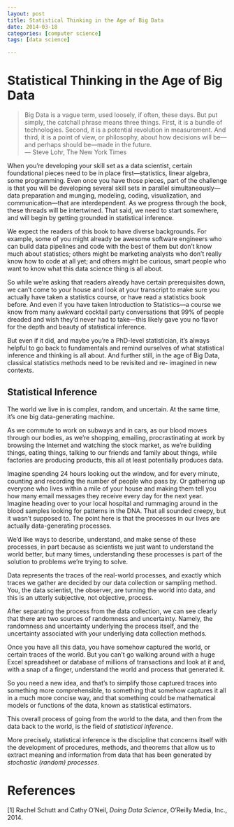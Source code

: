 ```yaml
---
layout: post
title: Statistical Thinking in the Age of Big Data
date: 2014-03-18
categories: [computer science]
tags: [data science]

---
```


# Statistical Thinking in the Age of Big Data

> Big Data is a vague term, used loosely, if often, these days. But put simply, the catchall phrase means three things. First, it is a bundle of technologies. Second, it is a potential revolution in measurement. And third, it is a point of view, or philosophy, about how decisions will be—and perhaps should be—made in the future.  
— Steve Lohr, The New York Times
When you’re developing your skill set as a data scientist, certain foundational pieces need to be in place first—statistics, linear algebra, some programming. Even once you have those pieces, part of the challenge is that you will be developing several skill sets in parallel simultaneously—data preparation and munging, modeling, coding, visualization, and communication—that are interdependent. As we progress through the book, these threads will be intertwined. That said, we need to start somewhere, and will begin by getting grounded in statistical inference.
We expect the readers of this book to have diverse backgrounds. For example, some of you might already be awesome software engineers who can build data pipelines and code with the best of them but don’t know much about statistics; others might be marketing analysts who don’t really know how to code at all yet; and others might be curious, smart people who want to know what this data science thing is all about.
So while we’re asking that readers already have certain prerequisites down, we can’t come to your house and look at your transcript to make sure you actually have taken a statistics course, or have read a statistics book before. And even if you have taken Introduction to Statistics—a course we know from many awkward cocktail party conversations that 99% of people dreaded and wish they’d never had to take—this likely gave you no flavor for the depth and beauty of statistical inference.
But even if it did, and maybe you’re a PhD-level statistician, it’s always helpful to go back to fundamentals and remind ourselves of what statistical inference and thinking is all about. And further still, in the age of Big Data, classical statistics methods need to be revisited and re- imagined in new contexts.
Statistical Inference
---The world we live in is complex, random, and uncertain. At the same time, it’s one big data-generating machine.
As we commute to work on subways and in cars, as our blood moves through our bodies, as we’re shopping, emailing, procrastinating at work by browsing the Internet and watching the stock market, as we’re building things, eating things, talking to our friends and family about things, while factories are producing products, this all at least potentially produces data.
Imagine spending 24 hours looking out the window, and for every minute, counting and recording the number of people who pass by. Or gathering up everyone who lives within a mile of your house and making them tell you how many email messages they receive every day for the next year. Imagine heading over to your local hospital and rummaging around in the blood samples looking for patterns in the DNA. That all sounded creepy, but it wasn’t supposed to. The point here is that the processes in our lives are actually data-generating processes.
We’d like ways to describe, understand, and make sense of these processes, in part because as scientists we just want to understand the world better, but many times, understanding these processes is part of the solution to problems we’re trying to solve.
Data represents the traces of the real-world processes, and exactly which traces we gather are decided by our data collection or sampling method. You, the data scientist, the observer, are turning the world into data, and this is an utterly subjective, not objective, process.
After separating the process from the data collection, we can see clearly that there are two sources of randomness and uncertainty. Namely, the randomness and uncertainty underlying the process itself, and the uncertainty associated with your underlying data collection methods.
Once you have all this data, you have somehow captured the world, or certain traces of the world. But you can’t go walking around with a huge Excel spreadsheet or database of millions of transactions and look at it and, with a snap of a finger, understand the world and process that generated it.
So you need a new idea, and that’s to simplify those captured traces into something more comprehensible, to something that somehow captures it all in a much more concise way, and that something could be mathematical models or functions of the data, known as statistical estimators.
This overall process of going from the world to the data, and then from the data back to the world, is the field of *statistical inference*.
More precisely, statistical inference is the discipline that concerns itself with the development of procedures, methods, and theorems that allow us to extract meaning and information from data that has been generated by *stochastic (random) processes*.
# References
[1] Rachel Schutt and Cathy O’Neil, *Doing Data Science*, O’Reilly Media, Inc., 2014.
